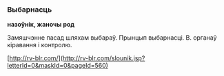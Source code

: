 ### Выбарнасць
**назоўнік, жаночы род**

Замяшчэнне пасад шляхам выбараў. Прынцып выбарнасці. В. органаў кіравання і контролю.

<a rel="author">[http://rv-blr.com/](http://rv-blr.com/slounik.jsp?letterId=0&maskId=0&pageId=560)</a>
